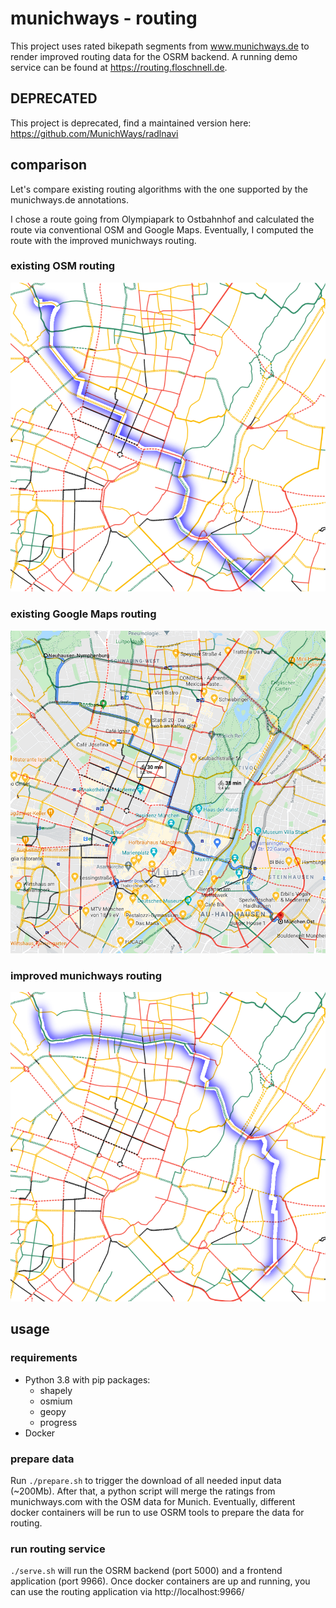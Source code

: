 # munichways - routing

This project uses rated bikepath segments from www.munichways.de to render improved routing data for the OSRM backend. A running demo service can be found at https://routing.floschnell.de.

## DEPRECATED

This project is deprecated, find a maintained version here: https://github.com/MunichWays/radlnavi

## comparison

Let's compare existing routing algorithms with the one supported by the munichways.de annotations.

I chose a route going from Olympiapark to Ostbahnhof and calculated the route via conventional OSM and Google Maps. Eventually, I computed the route with the improved munichways routing.

### existing OSM routing

![existing OSM routing](img/existing.png)

### existing Google Maps routing

![existing Google Maps routing](img/googlemaps.png)

### improved munichways routing

![improved munichways routing](img/improved.png)

## usage

### requirements

- Python 3.8 with pip packages:
  - shapely
  - osmium
  - geopy
  - progress
- Docker

### prepare data

Run `./prepare.sh` to trigger the download of all needed input data (~200Mb).
After that, a python script will merge the ratings from munichways.com with the OSM data for Munich.
Eventually, different docker containers will be run to use OSRM tools to prepare the data for routing.

### run routing service

`./serve.sh` will run the OSRM backend (port 5000) and a frontend application (port 9966). Once docker containers are up and running, you can use the routing application via http://localhost:9966/
